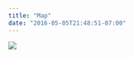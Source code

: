 ```yaml
---
title: "Map"
date: "2016-05-05T21:48:51-07:00"
---
```


[![](../images/map_recharge_thmb.png)](https://sbcblueprint.databasin.org/maps/new#datasets=23425e61256c4670a65cac91d74637b7)
